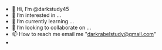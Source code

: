 - 👋 Hi, I’m @darkstudy45
- 👀 I’m interested in ...
- 🌱 I’m currently learning ...
- 💞️ I’m looking to collaborate on ...
- 📫 How to reach me email me "darkrabelstudy@gmail.com"
- 

<!---
darkstudy45/darkstudy45 is a ✨ special ✨ repository because its `README.md` (this file) appears on your GitHub profile.
You can click the Preview link to take a look at your changes.
--->
